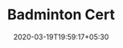 ---
title: "Badminton Cert"
image: /images/graphic-designs/Badminton_cert.jpg
tags: ["graphics"]
date: 2020-03-19T19:59:17+05:30
draft: false
---
